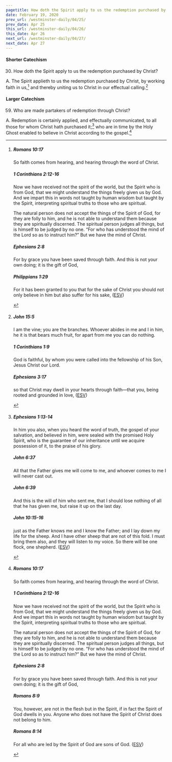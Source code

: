 ```yaml
---
pagetitle: How doth the Spirit apply to us the redemption purchased by Christ?
date: February 19, 2020
prev_url: /westminster-daily/04/25/
prev_date: Apr 25
this_url: /westminster-daily/04/26/
this_date: Apr 26
next_url: /westminster-daily/04/27/
next_date: Apr 27
---
```


#### Shorter Catechism

30. How doth the Spirit apply to us the redemption purchased by Christ?

A. The Spirit applieth to us the redemption purchased by Christ, by working faith in us,[^fnref:wsc1] and thereby uniting us to Christ in our effectual calling.[^fnref:wsc2]


[^fnref:wsc1]: <div class="esv"><h5>Romans 10:17</h5> <div class="esv-text"><p id="p45010017.01-1">So faith comes from hearing, and hearing through the word of Christ.</p> </div><h5>1 Corinthians 2:12-16</h5> <div class="esv-text"><p id="p46002012.01-2">Now we have received not the spirit of the world, but the Spirit who is from God, that we might understand the things freely given us by God. And we impart this in words not taught by human wisdom but taught by the Spirit, interpreting spiritual truths to those who are spiritual.</p>  <p id="p46002014.01-2">The natural person does not accept the things of the Spirit of God, for they are folly to him, and he is not able to understand them because they are spiritually discerned. The spiritual person judges all things, but is himself to be judged by no one. &#8220;For who has understood the mind of the Lord so as to instruct him?&#8221; But we have the mind of Christ.</p> </div><h5>Ephesians 2:8</h5> <div class="esv-text"><p id="p49002008.01-3">For by grace you have been saved through faith. And this is not your own doing; it is the gift of God,</p> </div><h5>Philippians 1:29</h5> <div class="esv-text"><p id="p50001029.01-4">For it has been granted to you that for the sake of Christ you should not only believe in him but also suffer for his sake,  (<a href="http://www.esv.org" class="copyright">ESV</a>)</p> </div> </div>

[^fnref:wsc2]: <div class="esv"><h5>John 15:5</h5> <div class="esv-text"><p id="p43015005.01-1"><span class="woc">I am the vine; you are the branches. Whoever abides in me and I in him, he it is that bears much fruit, for apart from me you can do nothing.</span></p> </div><h5>1 Corinthians 1:9</h5> <div class="esv-text"><p id="p46001009.01-2">God is faithful, by whom you were called into the fellowship of his Son, Jesus Christ our Lord.</p> </div><h5>Ephesians 3:17</h5> <div class="esv-text"><p id="p49003017.01-3">so that Christ may dwell in your hearts through faith&#8212;that you, being rooted and grounded in love,  (<a href="http://www.esv.org" class="copyright">ESV</a>)</p> </div> </div>


#### Larger Catechism

59. Who are made partakers of redemption through Christ?

A. Redemption is certainly applied, and effectually communicated, to all those for whom Christ hath purchased it;[^fnref:wlc1] who are in time by the Holy Ghost enabled to believe in Christ according to the gospel.[^fnref:wlc2]


[^fnref:wlc1]: <div class="esv"><h5>Ephesians 1:13-14</h5> <div class="esv-text"><p id="p49001013.01-1">In him you also, when you heard the word of truth, the gospel of your salvation, and believed in him, were sealed with the promised Holy Spirit, who is the guarantee of our inheritance until we acquire possession of it, to the praise of his glory.</p> </div><h5>John 6:37</h5> <div class="esv-text"><p id="p43006037.01-2"><span class="woc">All that the Father gives me will come to me, and whoever comes to me I will never cast out.</span></p> </div><h5>John 6:39</h5> <div class="esv-text"><p id="p43006039.01-3"><span class="woc">And this is the will of him who sent me, that I should lose nothing of all that he has given me, but raise it up on the last day.</span></p> </div><h5>John 10:15-16</h5> <div class="esv-text"><p id="p43010015.01-4"><span class="woc">just as the Father knows me and I know the Father; and I lay down my life for the sheep.</span> <span class="woc">And I have other sheep that are not of this fold. I must bring them also, and they will listen to my voice. So there will be one flock, one shepherd.</span>  (<a href="http://www.esv.org" class="copyright">ESV</a>)</p> </div> </div>

[^fnref:wlc2]: <div class="esv"><h5>Romans 10:17</h5> <div class="esv-text"><p id="p45010017.01-1">So faith comes from hearing, and hearing through the word of Christ.</p> </div><h5>1 Corinthians 2:12-16</h5> <div class="esv-text"><p id="p46002012.01-2">Now we have received not the spirit of the world, but the Spirit who is from God, that we might understand the things freely given us by God. And we impart this in words not taught by human wisdom but taught by the Spirit, interpreting spiritual truths to those who are spiritual.</p>  <p id="p46002014.01-2">The natural person does not accept the things of the Spirit of God, for they are folly to him, and he is not able to understand them because they are spiritually discerned. The spiritual person judges all things, but is himself to be judged by no one. &#8220;For who has understood the mind of the Lord so as to instruct him?&#8221; But we have the mind of Christ.</p> </div><h5>Ephesians 2:8</h5> <div class="esv-text"><p id="p49002008.01-3">For by grace you have been saved through faith. And this is not your own doing; it is the gift of God,</p> </div><h5>Romans 8:9</h5> <div class="esv-text"><p id="p45008009.01-4">You, however, are not in the flesh but in the Spirit, if in fact the Spirit of God dwells in you. Anyone who does not have the Spirit of Christ does not belong to him.</p> </div><h5>Romans 8:14</h5> <div class="esv-text"><p id="p45008014.01-5">For all who are led by the Spirit of God are sons of God.  (<a href="http://www.esv.org" class="copyright">ESV</a>)</p> </div> </div>

